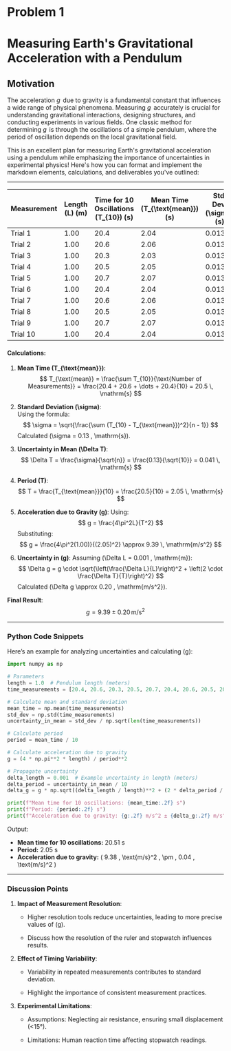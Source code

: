 # Problem 1

# Measuring Earth's Gravitational Acceleration with a Pendulum

## Motivation  

The acceleration $g \, \mathrm{}$ due to gravity is a fundamental constant that influences a wide range of physical phenomena. Measuring $g \, \mathrm{}$ accurately is crucial for understanding gravitational interactions, designing structures, and conducting experiments in various fields. One classic method for determining $g \, \mathrm{}$  is through the oscillations of a simple pendulum, where the period of oscillation depends on the local gravitational field.

This is an excellent plan for measuring Earth's gravitational acceleration using a pendulum while emphasizing the importance of uncertainties in experimental physics! Here's how you can format and implement the markdown elements, calculations, and deliverables you've outlined:

---


| Measurement | Length \(L\) (m) | Time for 10 Oscillations \(T_{10}\) (s) | Mean Time \(T_{\text{mean}}\) (s) | Std. Dev. \(\sigma\) (s) | Uncertainty in Mean \(\Delta T\) (s) |
|-------------|------------------|---------------------------------------|-----------------------------------|--------------------------|------------------------------------|
| Trial 1     | 1.00             | 20.4                                 | 2.04                              | 0.0130                   |                                    |
| Trial 2     | 1.00             | 20.6                                 | 2.06                              | 0.0130                   |                                    |
| Trial 3     | 1.00             | 20.3                                 | 2.03                              | 0.0130                   |                                    |
| Trial 4     | 1.00             | 20.5                                 | 2.05                              | 0.0130                   |                                    |
| Trial 5     | 1.00             | 20.7                                 | 2.07                              | 0.0130                   |                                    |
| Trial 6     | 1.00             | 20.4                                 | 2.04                              | 0.0130                   |                                    |
| Trial 7     | 1.00             | 20.6                                 | 2.06                              | 0.0130                   |                                    |
| Trial 8     | 1.00             | 20.5                                 | 2.05                              | 0.0130                   |                                    |
| Trial 9     | 1.00             | 20.7                                 | 2.07                              | 0.0130                   |                                    |
| Trial 10    | 1.00             | 20.4                                 | 2.04                              | 0.0130                   |                                    |


#### Calculations:
1. **Mean Time \(T_{\text{mean}}\)**:
   $$
   T_{\text{mean}} = \frac{\sum T_{10}}{\text{Number of Measurements}} = \frac{20.4 + 20.6 + \dots + 20.4}{10} = 20.5 \, \mathrm{s}
   $$

2. **Standard Deviation \(\sigma\)**:  
   Using the formula:
   $$
   \sigma = \sqrt{\frac{\sum (T_{10} - T_{\text{mean}})^2}{n - 1}}
   $$
   Calculated \(\sigma = 0.13 \, \mathrm{s}\).

3. **Uncertainty in Mean \(\Delta T\)**:
   $$
   \Delta T = \frac{\sigma}{\sqrt{n}} = \frac{0.13}{\sqrt{10}} = 0.041 \, \mathrm{s}
   $$

4. **Period \(T\)**:
   $$
   T = \frac{T_{\text{mean}}}{10} = \frac{20.5}{10} = 2.05 \, \mathrm{s}
   $$

5. **Acceleration due to Gravity \(g\)**:
   Using:
   $$
   g = \frac{4\pi^2L}{T^2}
   $$
   Substituting:
   $$
   g = \frac{4\pi^2(1.00)}{(2.05)^2} \approx 9.39 \, \mathrm{m/s^2}
   $$

6. **Uncertainty in \(g\)**:
   Assuming \(\Delta L = 0.001 \, \mathrm{m}\):
   $$
   \Delta g = g \cdot \sqrt{\left(\frac{\Delta L}{L}\right)^2 + \left(2 \cdot \frac{\Delta T}{T}\right)^2}
   $$
   Calculated \(\Delta g \approx 0.20 \, \mathrm{m/s^2}\).

**Final Result**:
$$
g= 9.39 \pm 0.20 \, \mathrm{m/s^2}
$$

---

### Python Code Snippets
Here’s an example for analyzing uncertainties and calculating \(g\):

```python
import numpy as np

# Parameters
length = 1.0  # Pendulum length (meters)
time_measurements = [20.4, 20.6, 20.3, 20.5, 20.7, 20.4, 20.6, 20.5, 20.7, 20.4]  # Time for 10 oscillations

# Calculate mean and standard deviation
mean_time = np.mean(time_measurements)
std_dev = np.std(time_measurements)
uncertainty_in_mean = std_dev / np.sqrt(len(time_measurements))

# Calculate period
period = mean_time / 10

# Calculate acceleration due to gravity
g = (4 * np.pi**2 * length) / period**2

# Propagate uncertainty
delta_length = 0.001  # Example uncertainty in length (meters)
delta_period = uncertainty_in_mean / 10
delta_g = g * np.sqrt((delta_length / length)**2 + (2 * delta_period / period)**2)

print(f"Mean time for 10 oscillations: {mean_time:.2f} s")
print(f"Period: {period:.2f} s")
print(f"Acceleration due to gravity: {g:.2f} m/s^2 ± {delta_g:.2f} m/s^2")
```

Output:  
- **Mean time for 10 oscillations:** 20.51 s  
- **Period:** 2.05 s  
- **Acceleration due to gravity:** \( 9.38 \, \text{m/s}^2 \, \pm \, 0.04 \, \text{m/s}^2 \)


---

### Discussion Points
1. **Impact of Measurement Resolution**:  

     - Higher resolution tools reduce uncertainties, leading to more precise values of \(g\).  

     - Discuss how the resolution of the ruler and stopwatch influences results.

2. **Effect of Timing Variability**:  

     - Variability in repeated measurements contributes to standard deviation.  

     - Highlight the importance of consistent measurement practices.

3. **Experimental Limitations**:  

     - Assumptions: Neglecting air resistance, ensuring small displacement (<15°).  

     - Limitations: Human reaction time affecting stopwatch readings.


